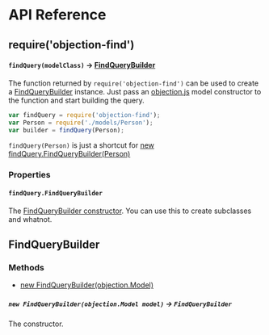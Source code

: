 # API Reference




## require('objection-find')

#### `findQuery(modelClass)` -> [FindQueryBuilder](#findquerybuilder)

The function returned by `require('objection-find')` can be used to create a [FindQueryBuilder](#findquerybuilder)
instance. Just pass an [objection.js](https://github.com/Vincit/objection.js/) model constructor to the function 
and start building the query. 

```js
var findQuery = require('objection-find');
var Person = require('./models/Person');
var builder = findQuery(Person);
```

`findQuery(Person)` is just a shortcut for [new findQuery.FindQueryBuilder(Person)](#new-findquerybuilderobjectionmodel-model---findquerybuilder)

### Properties

#### `findQuery.FindQueryBuilder`

The [FindQueryBuilder constructor](#new-findquerybuilderobjectionmodel-model---findquerybuilder). You can use this to create subclasses and whatnot.




## FindQueryBuilder

### Methods

 - [new FindQueryBuilder(objection.Model)](#new-findquerybuilderobjectionmodel-model---findquerybuilder)

##### `new FindQueryBuilder(objection.Model model)` -> `FindQueryBuilder`

The constructor.

